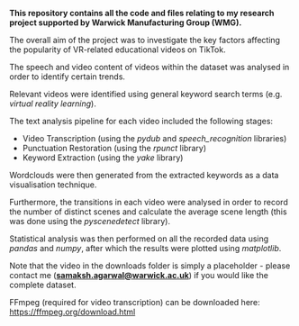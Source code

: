 **This repository contains all the code and files relating to my research project supported by Warwick Manufacturing Group (WMG).**

The overall aim of the project was to investigate the key factors affecting the popularity of VR-related educational videos on TikTok.

The speech and video content of videos within the dataset was analysed in order to identify certain trends.

Relevant videos were identified using general keyword search terms (e.g. *virtual reality learning*).

The text analysis pipeline for each video included the following stages:
* Video Transcription (using the *pydub* and *speech_recognition* libraries)
* Punctuation Restoration (using the *rpunct* library)
* Keyword Extraction (using the *yake* library)

Wordclouds were then generated from the extracted keywords as a data visualisation technique.

Furthermore, the transitions in each video were analysed in order to record the number of distinct scenes and calculate the average scene length (this was done using the *pyscenedetect* library).

Statistical analysis was then performed on all the recorded data using *pandas* and *numpy*, after which the results were plotted using *matplotlib*.

Note that the video in the downloads folder is simply a placeholder - please contact me (**samaksh.agarwal@warwick.ac.uk**) if you would like the complete dataset.

FFmpeg (required for video transcription) can be downloaded here: https://ffmpeg.org/download.html